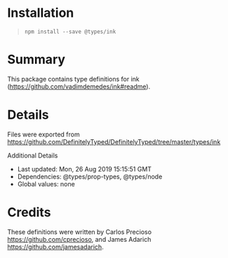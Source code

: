 # Installation
> `npm install --save @types/ink`

# Summary
This package contains type definitions for ink (https://github.com/vadimdemedes/ink#readme).

# Details
Files were exported from https://github.com/DefinitelyTyped/DefinitelyTyped/tree/master/types/ink

Additional Details
 * Last updated: Mon, 26 Aug 2019 15:15:51 GMT
 * Dependencies: @types/prop-types, @types/node
 * Global values: none

# Credits
These definitions were written by Carlos Precioso <https://github.com/cprecioso>, and James Adarich <https://github.com/jamesadarich>.
